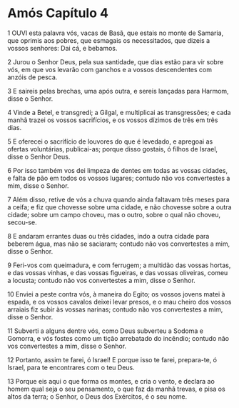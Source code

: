 # Amós Capítulo 4

1	OUVI esta palavra vós, vacas de Basã, que estais no monte de Samaria, que oprimis aos pobres, que esmagais os necessitados, que dizeis a vossos senhores: Dai cá, e bebamos.

2	Jurou o Senhor Deus, pela sua santidade, que dias estão para vir sobre vós, em que vos levarão com ganchos e a vossos descendentes com anzóis de pesca.

3	E saireis pelas brechas, uma após outra, e sereis lançadas para Harmom, disse o Senhor.

4	Vinde a Betel, e transgredi; a Gilgal, e multiplicai as transgressões; e cada manhã trazei os vossos sacrifícios, e os vossos dízimos de três em três dias.

5	E oferecei o sacrifício de louvores do que é levedado, e apregoai as ofertas voluntárias, publicai-as; porque disso gostais, ó filhos de Israel, disse o Senhor Deus.

6	Por isso também vos dei limpeza de dentes em todas as vossas cidades, e falta de pão em todos os vossos lugares; contudo não vos convertestes a mim, disse o Senhor.

7	Além disso, retive de vós a chuva quando ainda faltavam três meses para a ceifa; e fiz que chovesse sobre uma cidade, e não chovesse sobre a outra cidade; sobre um campo choveu, mas o outro, sobre o qual não choveu, secou-se.

8	E andaram errantes duas ou três cidades, indo a outra cidade para beberem água, mas não se saciaram; contudo não vos convertestes a mim, disse o Senhor.

9	Feri-vos com queimadura, e com ferrugem; a multidão das vossas hortas, e das vossas vinhas, e das vossas figueiras, e das vossas oliveiras, comeu a locusta; contudo não vos convertestes a mim, disse o Senhor.

10	Enviei a peste contra vós, à maneira do Egito; os vossos jovens matei à espada, e os vossos cavalos deixei levar presos, e o mau cheiro dos vossos arraiais fiz subir às vossas narinas; contudo não vos convertestes a mim, disse o Senhor.

11	Subverti a alguns dentre vós, como Deus subverteu a Sodoma e Gomorra, e vós fostes como um tição arrebatado do incêndio; contudo não vos convertestes a mim, disse o Senhor.

12	Portanto, assim te farei, ó Israel! E porque isso te farei, prepara-te, ó Israel, para te encontrares com o teu Deus.

13	Porque eis aqui o que forma os montes, e cria o vento, e declara ao homem qual seja o seu pensamento, o que faz da manhã trevas, e pisa os altos da terra; o Senhor, o Deus dos Exércitos, é o seu nome.

